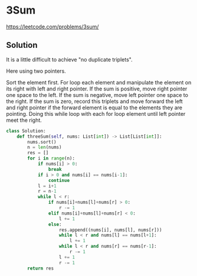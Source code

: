# 3Sum

https://leetcode.com/problems/3sum/

## Solution

It is a little difficult to achieve "no duplicate triplets".

Here using two pointers.

Sort the element first. For loop each element and manipulate the element on its right with left and right pointer. If the sum is positive, move right pointer one space to the left. If the sum is negative, move left pointer one space to the right. If the sum is zero, record this triplets and move forward the left and right pointer if the forward element is equal to the elements they are pointing. Doing this while loop with each for loop element until left pointer meet the right.

```python
class Solution:
    def threeSum(self, nums: List[int]) -> List[List[int]]:
        nums.sort()
        n = len(nums)
        res = []
        for i in range(n):
            if nums[i] > 0:
                break
            if i > 0 and nums[i] == nums[i-1]:
                continue
            l = i+1
            r = n-1
            while l < r:
                if nums[i]+nums[l]+nums[r] > 0:
                    r -= 1
                elif nums[i]+nums[l]+nums[r] < 0:
                    l += 1
                else:
                    res.append((nums[i], nums[l], nums[r]))
                    while l < r and nums[l] == nums[l+1]:
                        l += 1
                    while l < r and nums[r] == nums[r-1]:
                        r -= 1
                    l += 1
                    r -= 1
        return res
```
